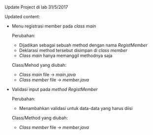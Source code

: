 <p>
	Update Project di lab 31/5/2017
</p>
<p>
	Updated content:
	<ul>
		<li>
			<p>Menu registrasi member pada <i>class main</i></p>
			<p>Perubahan:</p>
			<ul>
				<li>
					Dijadikan sebagai sebuah method dengan nama <i>RegistMember</i>
				</li>
				<li>
					Deklarasi method tersebut disimpan di <i>class member</i>
				</li>
				<li>
					<i>Class main</i> hanya memanggil methodnya saja
				</li>
			</ul>
			<p>Class/Mehod yang diubah:</p>
			<ul>
				<li>
					<i>Class main</i> file -> <i>main.java</i>
				</li>
				<li>
					<i>Class member</i> file -> <i>member.java</i>
				</li>
			</ul>
		</li>
		<li>
			<p>Validasi input pada <i>method RegistMember</i></p>
			<p>Perubahan:</p>
			<ul>
				<li>
					Menambahkan validasi untuk data-data yang harus diisi
				</li>
			</ul>
			<p>Class/Method yang diubah:</p>
			<ul>
				<li>
					<i>Class member</i> file -> <i>member.java</i>
				</li>
			</ul>
		</li>
	</ul>
</p> 
